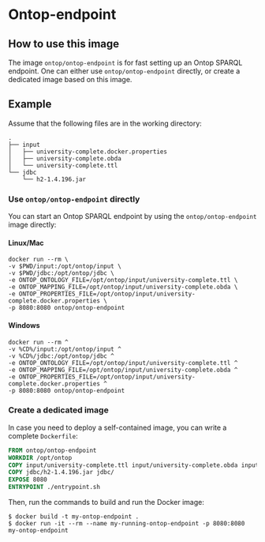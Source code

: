 # Ontop-endpoint

## How to use this image

The image `ontop/ontop-endpoint` is for fast setting up an Ontop SPARQL endpoint. 
One can either use `ontop/ontop-endpoint` directly, or create a dedicated image based on this image.   

## Example

Assume that the following files are in the working directory:  

```console
.
├── input
│   ├── university-complete.docker.properties
│   ├── university-complete.obda
│   └── university-complete.ttl
└── jdbc
    └── h2-1.4.196.jar
```

### Use `ontop/ontop-endpoint` directly

You can start an Ontop SPARQL endpoint by using the `ontop/ontop-endpoint` image directly:


#### Linux/Mac
```console
docker run --rm \
-v $PWD/input:/opt/ontop/input \
-v $PWD/jdbc:/opt/ontop/jdbc \
-e ONTOP_ONTOLOGY_FILE=/opt/ontop/input/university-complete.ttl \
-e ONTOP_MAPPING_FILE=/opt/ontop/input/university-complete.obda \
-e ONTOP_PROPERTIES_FILE=/opt/ontop/input/university-complete.docker.properties \
-p 8080:8080 ontop/ontop-endpoint
```

#### Windows
```console
docker run --rm ^
-v %CD%/input:/opt/ontop/input ^
-v %CD%/jdbc:/opt/ontop/jdbc ^
-e ONTOP_ONTOLOGY_FILE=/opt/ontop/input/university-complete.ttl ^
-e ONTOP_MAPPING_FILE=/opt/ontop/input/university-complete.obda ^
-e ONTOP_PROPERTIES_FILE=/opt/ontop/input/university-complete.docker.properties ^
-p 8080:8080 ontop/ontop-endpoint
```


### Create a dedicated image 

In case you need to deploy a self-contained image, you can write a complete `Dockerfile`:

```dockerfile
FROM ontop/ontop-endpoint
WORKDIR /opt/ontop
COPY input/university-complete.ttl input/university-complete.obda input/university-complete.docker.properties input/ 
COPY jdbc/h2-1.4.196.jar jdbc/
EXPOSE 8080
ENTRYPOINT ./entrypoint.sh
```

Then, run the commands to build and run the Docker image:

```console
$ docker build -t my-ontop-endpoint .
$ docker run -it --rm --name my-running-ontop-endpoint -p 8080:8080 my-ontop-endpoint
```

